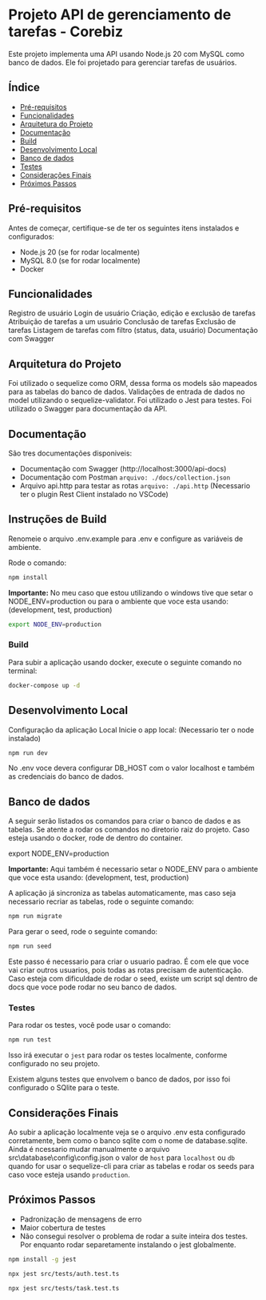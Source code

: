 # Projeto API de gerenciamento de tarefas - Corebiz

Este projeto implementa uma API usando Node.js 20 com MySQL como banco de dados. Ele foi projetado para gerenciar tarefas de usuários.

## Índice

- [Pré-requisitos](#pré-requisitos)
- [Funcionalidades](#funcionalidades)
- [Arquitetura do Projeto](#arquitetura-do-projeto)
- [Documentação](#documentação)
- [Build](#instruções-de-build)
- [Desenvolvimento Local](#desenvolvimento-local)
- [Banco de dados](#banco-de-dados)
- [Testes](#instruções-de-testes)
- [Considerações Finais](#considerações-finais)
- [Próximos Passos](#próximos-passos)

## Pré-requisitos

Antes de começar, certifique-se de ter os seguintes itens instalados e configurados:

- Node.js 20 (se for rodar localmente)
- MySQL 8.0 (se for rodar localmente)
- Docker

## Funcionalidades
  Registro de usuário
  Login de usuário
  Criação, edição e exclusão de tarefas
  Atribuição de tarefas a um usuário
  Conclusão de tarefas
  Exclusão de tarefas
  Listagem de tarefas com filtro (status, data, usuário)
  Documentação com Swagger

## Arquitetura do Projeto
  Foi utilizado o sequelize como ORM, dessa forma os models são mapeados para as tabelas do banco de dados.
  Validações de entrada de dados no model utilizando o sequelize-validator.
  Foi utilizado o Jest para testes.
  Foi utilizado o Swagger para documentação da API.

## Documentação

São tres documentações disponiveis:

- Documentação com Swagger (http://localhost:3000/api-docs)
- Documentação com Postman `arquivo: ./docs/collection.json`
- Arquivo api.http para testar as rotas `arquivo: ./api.http` (Necessario ter o plugin Rest Client instalado no VSCode)

## Instruções de Build

Renomeie o arquivo .env.example para .env e configure as variáveis de ambiente.

Rode o comando:
```bash
npm install
```
**Importante:** No meu caso que estou utilizando o windows tive que setar o NODE_ENV=production ou para o ambiente que voce esta usando: (development, test, production)
```bash
export NODE_ENV=production
```
### Build

Para subir a aplicação usando docker, execute o seguinte comando no terminal:

```bash
docker-compose up -d
```


## Desenvolvimento Local
Configuração da aplicação Local
Inicie o app local: (Necessario ter o node instalado)
```bash
npm run dev
```
No .env voce devera configurar DB_HOST com o valor localhost e também as credenciais do banco de dados.

## Banco de dados

A seguir serão listados os comandos para criar o banco de dados e as tabelas.
Se atente a rodar os comandos no diretorio raiz do projeto.
Caso esteja usando o docker, rode de dentro do container.

export NODE_ENV=production

**Importante:** Aqui também é necessario setar o NODE_ENV para o ambiente que voce esta usando: (development, test, production)

A aplicação já sincroniza as tabelas automaticamente, mas caso seja necessario recriar as tabelas, rode o seguinte comando:
```bash
npm run migrate
```

Para gerar o seed, rode o seguinte comando:
```bash
npm run seed
```

Este passo é necessario para criar o usuario padrao. É com ele que voce vai criar outros usuarios, pois todas as rotas precisam de autenticação.
Caso esteja com dificuldade de rodar o seed, existe um script sql dentro de docs que voce pode rodar no seu banco de dados.


### Testes

Para rodar os testes, você pode usar o comando:

```bash
npm run test
```

Isso irá executar o `jest` para rodar os testes localmente, conforme configurado no seu projeto.

Existem alguns testes que envolvem o banco de dados, por isso foi configurado o SQlite para o teste.

## Considerações Finais

Ao subir a aplicação localmente veja se o arquivo .env esta configurado corretamente, bem como o banco sqlite com o nome de database.sqlite.
Ainda é ncessario mudar manualmente o arquivo src\database\config\config.json o valor de `host` para `localhost` ou `db` 	quando for usar o sequelize-cli para criar as tabelas e rodar os seeds para caso voce esteja usando `production`.


## Próximos Passos

- Padronização de mensagens de erro
- Maior cobertura de testes
- Não consegui resolver o problema de rodar a suite inteira dos testes. Por enquanto rodar separetamente instalando o jest globalmente.
```bash
npm install -g jest
```
```bash
npx jest src/tests/auth.test.ts 
```
```bash
npx jest src/tests/task.test.ts 
```

